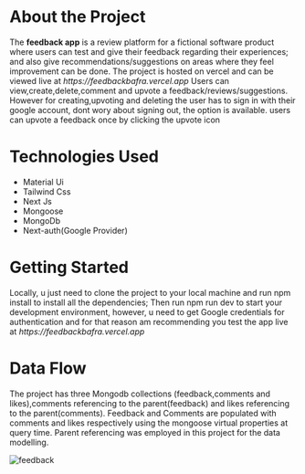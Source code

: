 <h1> About the Project</h1>
 The <strong> feedback app</strong> is a review platform for a fictional software product where users can test and give their feedback regarding their experiences; and also give recommendations/suggestions on areas where they feel improvement can be done. The project is hosted on vercel and can be viewed live at <em> https://feedbackbafra.vercel.app</em>
Users can view,create,delete,comment  and upvote a  feedback/reviews/suggestions. However for creating,upvoting and deleting the user has to sign in with their google account, dont wory about signing out, the option is available. users can upvote a feedback once by clicking the upvote icon 


<h1>Technologies Used </h1>
<ul>
  <li>
    Material Ui
  </li>
  <li>
    Tailwind Css
  </li>
  <li>
    Next Js
    </li><li>
  Mongoose</li><li>
    MongoDb</li><li>
  Next-auth(Google Provider)</li>
  </li>
</ul>


<h1>Getting Started</h1>
Locally, u just need to clone the project to your local machine and run npm install to install all the dependencies; Then run npm run dev to start your development environment,
however, u need to get Google credentials for authentication and for that reason am recommending you test the app live at <em> https://feedbackbafra.vercel.app </em>


<h1>Data Flow</h1>

The project has three Mongodb collections (feedback,comments and likes),comments referencing to the parent(feedback) and likes referencing to the parent(comments). Feedback and Comments are populated with comments and likes respectively using the mongoose virtual properties at query time. Parent referencing was employed in this project for the data modelling.


<!-- <div align="center">
    <img src="![feedback](https://user-images.githubusercontent.com/63359032/152752525-21abd567-f80a-451c-ae79-ba08c8e62fc0.jpg)" width="400px"</img> 
</div> -->
![feedback](https://user-images.githubusercontent.com/63359032/152752525-21abd567-f80a-451c-ae79-ba08c8e62fc0.jpg)
